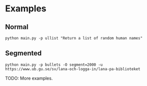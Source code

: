 # Examples

## Normal
```
python main.py -p ullist "Return a list of random human names"
```

## Segmented
```
python main.py -p bullets -O segment=2000 -u https://www.ub.gu.se/sv/lana-och-logga-in/lana-pa-biblioteket
```

TODO: More examples.
